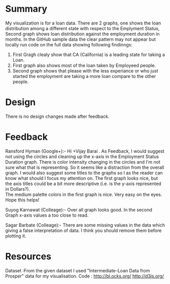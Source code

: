 # Summary 
My visualization is for a loan data. There are 2 graphs, one shows the loan distribution among a different state with respect to the Emplyment Status, 
Second graph shows loan distribution against the employment duration in months.
In the GitHub sample data the clear pattern may not appear but locally run code on the full data showing following findinngs:
1) First Gragh clealy show that CA (California) is a leading state for taking a Loan.
2) First graph also shows most of the loan taken by Employeed people.
3) Second graph shows that please with the less experiance or who just started the employment are taking a more loan compare to the 
   other people.

# Design 
There is no design changes made after feedback.

# Feedback 
Ransford Hyman (Google+):-
Hi +Vijay Barai .  As Feedback, I would suggest not using the circles and 
cleaning up the x-axis in the Employment Status Duration graph.  There is color intensity 
changing in the circles and I'm not sure what that is representing.  So it seems like a distraction 
from the overall graph. I would also suggest some titles to the graphs so I as the reader 
can know what should I focus my attention on. The first graph looks nice, but the axis 
titles could be a bit more descriptive (i.e. is the y-axis represented in Dollars?).  
The medium palette colors in the first graph is nice.  Very easy on the eyes.  Hope this helps!

Suyog Karnawat (Colleage):-
Over all graph looks good. In the second Graph x-axis values a too close to read.

Sagar Barbate (Colleage):-
There are some missing values in the data which giving a false interpretation of data.
I think you should remove them before plotting it.

# Resources 
Dataset :From the given dataset I used "Intermediate-Loan Data from Prosper" data for my visualisation.
Code    : http://bl.ocks.org/
          http://d3js.org/

